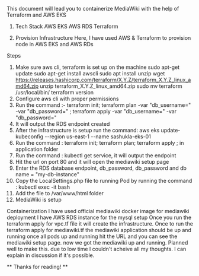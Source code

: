 This document will lead you to containerize MediaWiki with the help of Terraform and AWS EKS
1. Tech Stack
AWS EKS
AWS RDS
Terraform

2. Provision Infrastructure
Here, I have used AWS & Terraform to provision node in AWS EKS and AWS RDs

Steps
1. Make sure aws cli, terraform is set up on the machine 
sudo apt-get update
sudo apt-get install awscli
sudo apt install unzip
wget https://releases.hashicorp.com/terraform/X.Y.Z/terraform_X.Y.Z_linux_amd64.zip
unzip terraform_X.Y.Z_linux_amd64.zip
sudo mv terraform /usr/local/bin/
terraform version
2. Configure aws cli with proper permissions
3. Run the command :- terraform init; terraform plan -var "db_username=<passtheusername>" -var "db_password=<passthedbpassword>" ;
terraform apply -var "db_username=<passtheusername>" -var "db_password=<passthedbpassword>" 
4. It will output the RDS endpoint created
5. After the infrastructure is setup run the command: aws eks update-kubeconfig --region us-east-1 --name sashukla-eks-01
6. Run the command : terraform init; terraform plan; terraform apply ; in application folder
7. Run the command : kubectl get service, it will output the endpoint 
8. Hit the url on port 80 and it will open the mediawiki setup page
9. Enter the RDS database endpoint, db_password, db_password and db name = "my-db-instance"
10. Copy the LocalSettings.php file to running Pod by running the command : kubectl exec -it <pod> bash
11. Add the file to /var/www/html folder
12. MediaWiki is setup 


Containerization
I have used official mediawiki docker image for mediawiki deployment
I have AWS RDS instance for the mysql setup
Once you run the terraform apply for vpc.tf file it will create the infrastructure.
Once to run the terraform apply for mediawiki.tf the mediawiki application should be up and running
once all pods up and running hit the URL and you can see the mediawiki setup page.
now we got the mediawiki up and running.
Planned well to make this. due to low time I couldn't acheive all my thoughts. I can explain in discussion if it's possible.

** Thanks for reading! **

